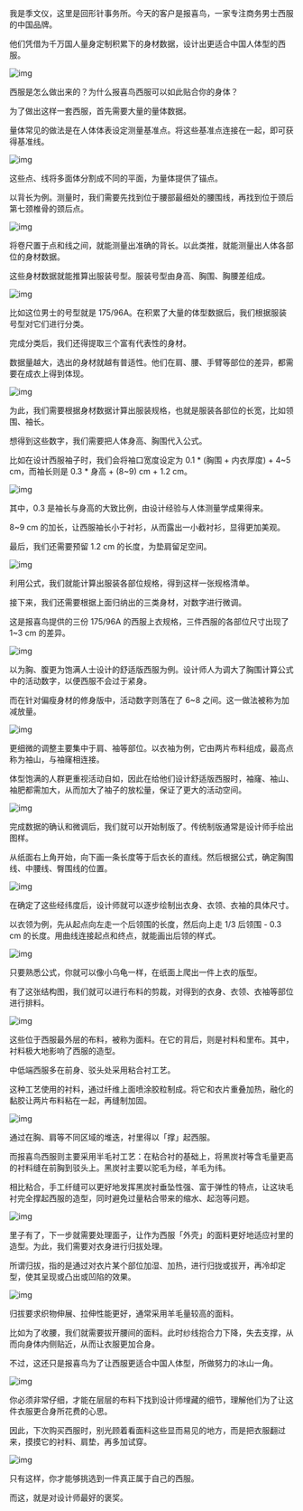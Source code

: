 我是季文仪，这里是回形针事务所。今天的客户是报喜鸟，一家专注商务男士西服的中国品牌。

他们凭借为千万国人量身定制积累下的身材数据，设计出更适合中国人体型的西服。

![img](https://cdn.jsdelivr.net/gh/just-prog/static/img/202109112320246.jpeg)

西服是怎么做出来的？为什么报喜鸟西服可以如此贴合你的身体？

为了做出这样一套西服，首先需要大量的量体数据。

量体常见的做法是在人体体表设定测量基准点。将这些基准点连接在一起，即可获得基准线。

![img](https://cdn.jsdelivr.net/gh/just-prog/static/img/202109112320888.jpeg)

这些点、线将多面体分割成不同的平面，为量体提供了锚点。

以背长为例。测量时，我们需要先找到位于腰部最细处的腰围线，再找到位于颈后第七颈椎骨的颈后点。

![img](https://cdn.jsdelivr.net/gh/just-prog/static/img/202109112320042.jpeg)

将卷尺置于点和线之间，就能测量出准确的背长。以此类推，就能测量出人体各部位的身材数据。

这些身材数据就能推算出服装号型。服装号型由身高、胸围、胸腰差组成。

![img](https://cdn.jsdelivr.net/gh/just-prog/static/img/202109112320831.jpeg)

比如这位男士的号型就是 175/96A。在积累了大量的体型数据后，我们根据服装号型对它们进行分类。

完成分类后，我们还得提取三个富有代表性的身材。

数据量越大，选出的身材就越有普适性。他们在肩、腰、手臂等部位的差异，都需要在成衣上得到体现。

![img](https://cdn.jsdelivr.net/gh/just-prog/static/img/202109112320258.jpeg)

为此，我们需要根据身材数据计算出服装规格，也就是服装各部位的长宽，比如领围、袖长。

想得到这些数字，我们需要把人体身高、胸围代入公式。

比如在设计西服袖子时，我们会将袖口宽度设定为 0.1 * (胸围 + 内衣厚度) + 4~5 cm，而袖长则是 0.3 * 身高 + (8~9) cm + 1.2 cm。

![img](https://cdn.jsdelivr.net/gh/just-prog/static/img/202109112320615.jpeg)

其中，0.3 是袖长与身高的大致比例，由设计经验与人体测量学成果得来。

8~9 cm 的加长，让西服袖长小于衬衫，从而露出一小截衬衫，显得更加美观。

最后，我们还需要预留 1.2 cm 的长度，为垫肩留足空间。

![img](https://cdn.jsdelivr.net/gh/just-prog/static/img/202109112320425.jpeg)

利用公式，我们就能计算出服装各部位规格，得到这样一张规格清单。

接下来，我们还需要根据上面归纳出的三类身材，对数字进行微调。

这是报喜鸟提供的三份 175/96A 的西服上衣规格，三件西服的各部位尺寸出现了 1~3 cm 的差异。

![img](https://cdn.jsdelivr.net/gh/just-prog/static/img/202109112320439.jpeg)

以为胸、腹更为饱满人士设计的舒适版西服为例。设计师人为调大了胸围计算公式中的活动数字，以便西服不会过于紧身。

而在针对偏瘦身材的修身版中，活动数字则落在了 6~8 之间。这一做法被称为加减放量。

![img](https://cdn.jsdelivr.net/gh/just-prog/static/img/202109112320842.jpeg)

更细微的调整主要集中于肩、袖等部位。以衣袖为例，它由两片布料组成，最高点称为袖山，与袖窿相连接。

体型饱满的人群更重视活动自如，因此在给他们设计舒适版西服时，袖窿、袖山、袖肥都需加大，从而加大了袖子的放松量，保证了更大的活动空间。

![img](https://cdn.jsdelivr.net/gh/just-prog/static/img/202109112320968.jpeg)

完成数据的确认和微调后，我们就可以开始制版了。传统制版通常是设计师手绘出图样。

从纸面右上角开始，向下画一条长度等于后衣长的直线。然后根据公式，确定胸围线、中腰线、臀围线的位置。

![img](https://cdn.jsdelivr.net/gh/just-prog/static/img/202109112320991.gif)

在确定了这些经纬度后，设计师就可以逐步绘制出衣身、衣领、衣袖的具体尺寸。

以衣领为例，先从起点向左走一个后领围的长度，然后向上走 1/3 后领围 - 0.3 cm 的长度。用曲线连接起点和终点，就能画出后领的样式。

![img](https://cdn.jsdelivr.net/gh/just-prog/static/img/202109112320191.jpeg)

只要熟悉公式，你就可以像小乌龟一样，在纸面上爬出一件上衣的版型。

有了这张结构图，我们就可以进行布料的剪裁，对得到的衣身、衣领、衣袖等部位进行排料。

![img](https://cdn.jsdelivr.net/gh/just-prog/static/img/202109112321797.jpeg)

这些位于西服最外层的布料，被称为面料。在它的背后，则是衬料和里布。其中，衬料极大地影响了西服的造型。

中低端西服多在前身、驳头处采用粘合衬工艺。

这种工艺使用的衬料，通过纤维上面喷涂胶粒制成。将它和衣片重叠加热，融化的黏胶让两片布料粘在一起，再缝制加固。

![img](https://cdn.jsdelivr.net/gh/just-prog/static/img/202109112320306.jpeg)

通过在胸、肩等不同区域的堆迭，衬里得以「撑」起西服。



而报喜鸟西服则主要采用半毛衬工艺：在粘合衬的基础上，将黑炭衬等含毛量更高的衬料缝在前胸到驳头上。黑炭衬主要以驼毛为经，羊毛为纬。

相比粘合，手工纤缝可以更好地发挥黑炭衬垂坠性强、富于弹性的特点，让这块毛衬完全撑起西服的造型，同时避免过量粘合带来的缩水、起泡等问题。

![img](https://cdn.jsdelivr.net/gh/just-prog/static/img/202109112320367.jpeg)



里子有了，下一步就需要处理面子，让作为西服「外壳」的面料更好地适应衬里的造型。为此，我们需要对衣身进行归拔处理。

所谓归拔，指的是通过对衣片某个部位加湿、加热，进行归拢或拔开，再冷却定型，使其呈现或凸出或凹陷的效果。

![img](https://cdn.jsdelivr.net/gh/just-prog/static/img/202109112320354.jpeg)



归拔要求织物伸展、拉伸性能更好，通常采用羊毛量较高的面料。

比如为了收腰，我们就需要拔开腰间的面料。此时纱线抱合力下降，失去支撑，从而向身体内侧贴近，从而让衣服更加合身。

不过，这还只是报喜鸟为了让西服更适合中国人体型，所做努力的冰山一角。

![img](https://cdn.jsdelivr.net/gh/just-prog/static/img/202109112320343.jpeg)

你必须非常仔细，才能在层层的布料下找到设计师埋藏的细节，理解他们为了让这件衣服更合身所花费的心思。

因此，下次购买西服时，别光顾着看面料这些显而易见的地方，而是把衣服翻过来，摸摸它的衬料、肩垫，再多加试穿。

![img](https://cdn.jsdelivr.net/gh/just-prog/static/img/202109112320753.jpeg)

只有这样，你才能够挑选到一件真正属于自己的西服。

而这，就是对设计师最好的褒奖。

